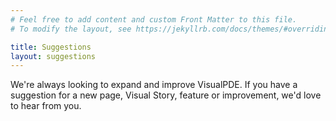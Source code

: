 ```yaml
---
# Feel free to add content and custom Front Matter to this file.
# To modify the layout, see https://jekyllrb.com/docs/themes/#overriding-theme-defaults

title: Suggestions
layout: suggestions
---
```


We're always looking to expand and improve VisualPDE. If you have a suggestion for a new page, Visual Story, feature or improvement, we'd love to hear from you.